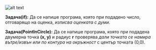 ![alt text](https://i.ibb.co/H4CWhHx/Operators-precedence.png)

**Задача(if):** Да се напише програма, която при подадено число, отговарящо на оценка, *изписва оценката с думи*.  

**Задача(PointInCircle):** Да се напише програма, която при подадена двумерна точка **(х, у)** и радиус **r** проверява *дали точката се намира вътре/извън или по контура на окръжност* с център точката (0,0).
